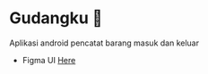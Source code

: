 # Gudangku :blue_book:

Aplikasi android pencatat barang masuk dan keluar

- Figma UI [Here](https://www.figma.com/file/otUwH9G7eRe5UyRxqKPBIE/GudangKu?node-id=0%3A1 "Here")
